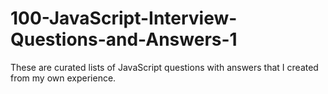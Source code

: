 # 100-JavaScript-Interview-Questions-and-Answers-1
These are curated lists of JavaScript questions with answers that I created from my own experience.
